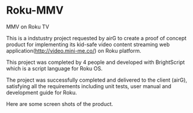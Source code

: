 # Roku-MMV
MMV on Roku TV

This is a indstustry project requested by airG to create a proof of concept product for implementing its kid-safe video content streaming web application(http://video.mini-me.co/) on Roku platform. 

This project was completed by 4 people and developed with BrightScript which is a script language for Roku OS.

The project was successfully completed and delivered to the client (airG), satisfying all the requirements including unit tests, user manual and development guide for Roku.

Here are some screen shots of the product.
